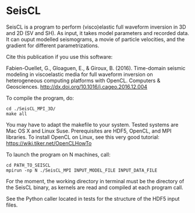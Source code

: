 # SeisCL

SeisCL is a program to perform (visco)elastic full waveform inversion in 3D and 2D (SV and SH).
As input, it takes model parameters and recorded data.
It can ouput modelled seismograms, a movie of particle velocities, and the gradient for different parametrizations.


Cite this publication if you use this software:

Fabien-Ouellet, G., Gloaguen, E., & Giroux, B. (2016). Time-domain seismic modeling in viscoelastic media for full waveform inversion on heterogeneous computing platforms with OpenCL. Computers & Geosciences. http://dx.doi.org/10.1016/j.cageo.2016.12.004


To compile the program, do:
```
cd ./SeisCL_MPI_3D/
make all
```
You may have to adapt the makefile to your system.
Tested systems are Mac OS X and Linux Suse.
Prerequisites are HDF5, OpenCL, and MPI libraries.
To install OpenCL on Linux, see this very good tutorial:
https://wiki.tiker.net/OpenCLHowTo


To launch the program on N machines, call:
```
cd PATH_TO_SEISCL
mpirun -np N ./SeisCL_MPI INPUT_MODEL_FILE INPUT_DATA_FILE
```

For the moment, the working directory in terminal must be the directory of the SeisCL binary, as kernels are read and compiled at each program call.

See the Python caller located in tests for the structure of the HDF5 input files.

